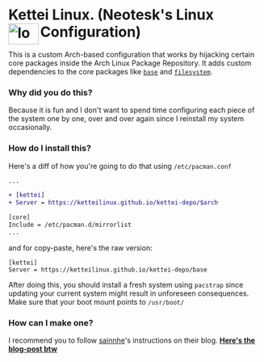 <h1>Kettei Linux. (Neotesk's Linux Configuration)<img align="left" width="60" height="42" alt="logo" src="https://github.com/user-attachments/assets/303a29c7-9426-4681-8280-0da50891f36e" /></h1>

This is a custom Arch-based configuration that works by hijacking certain core packages inside the Arch Linux Package Repository. It adds custom dependencies to the core packages like [`base`](https://gitlab.archlinux.org/archlinux/packaging/packages/base) and [`filesystem`](https://gitlab.archlinux.org/archlinux/packaging/packages/filesystem).

### Why did you do this?
Because it is fun and I don't want to spend time configuring each piece of the system one by one, over and over again since I reinstall my system occasionally.

### How do I install this?
Here's a diff of how you're going to do that using `/etc/pacman.conf`
```diff
...

+ [kettei]
+ Server = https://ketteilinux.github.io/kettei-depo/$arch

[core]
Include = /etc/pacman.d/mirrorlist
...
```
and for copy-paste, here's the raw version:
```
[kettei]
Server = https://ketteilinux.github.io/kettei-depo/base
```
After doing this, you should install a fresh system using `pacstrap` since updating your current system might result in unforeseen consequences. Make sure that your boot mount points to `/usr/boot/`

### How can I make one?
I recommend you to follow [sainnhe](https://github.com/sainnhe)'s instructions on their blog. [**Here's the blog-post btw**](https://www.sainnhe.dev/post/create-personal-arch-linux-package-repository/)
